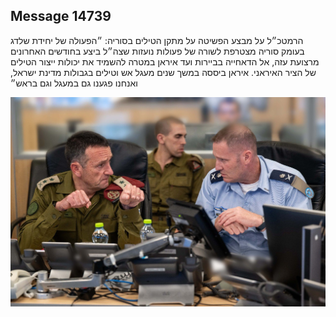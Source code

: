 ## Message 14739

הרמטכ״ל על מבצע הפשיטה על מתקן הטילים בסוריה: ״הפעולה של יחידת שלדג בעומק סוריה מצטרפת לשורה של פעולות נועזות שצה״ל ביצע בחודשים האחרונים מרצועת עזה, אל הדאחייה בביירות ועד איראן במטרה להשמיד את יכולות ייצור הטילים של הציר האיראני. איראן ביססה במשך שנים מעגל אש וטילים בגבולות מדינת ישראל, ואנחנו פגענו גם במעגל וגם בראש״

![Photo](14739/14739_photo.jpg)
